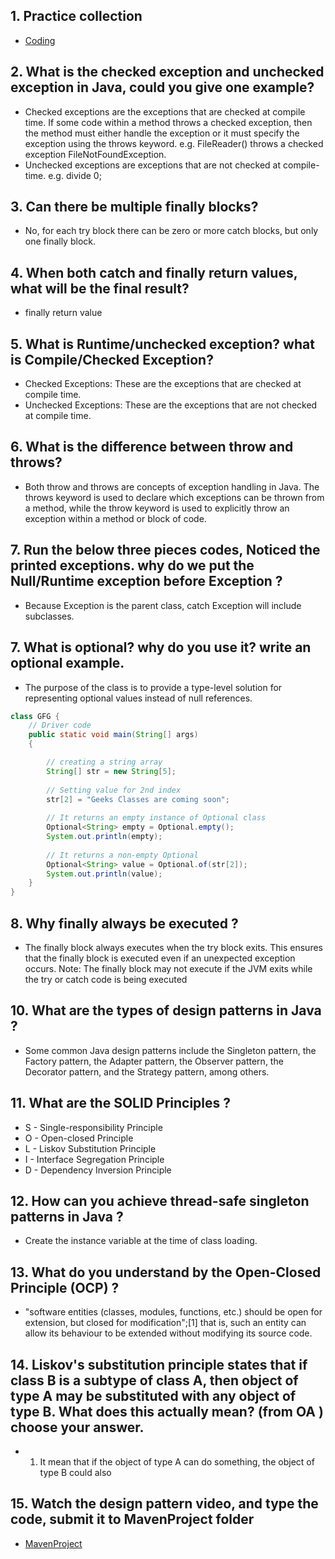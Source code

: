 
## 1.  Practice  collection
* [Coding](../Coding)

## 2.  What is the checked exception and unchecked exception in Java, could you give one example?
* Checked exceptions are the exceptions that are checked at compile time. If some code within a method throws a checked exception, then the method must either handle the exception or it must specify the exception using the throws keyword. e.g.  FileReader() throws a checked exception FileNotFoundException.
* Unchecked exceptions are exceptions that are not checked at compile-time. e.g. divide 0;

## 3.  Can there be multiple finally blocks? 
* No, for each try block there can be zero or more catch blocks, but only one finally block.

## 4.  When both catch and finally return values, what will be the final result?
* finally return value

## 5.  What is Runtime/unchecked exception? what is Compile/Checked Exception?
* Checked Exceptions: These are the exceptions that are checked at compile time.
* Unchecked Exceptions: These are the exceptions that are not checked at compile time.

## 6.  What is the difference between throw and throws?
* Both throw and throws are concepts of exception handling in Java. The throws keyword is used to declare which exceptions can be thrown from a method, while the throw keyword is used to explicitly throw an exception within a method or block of code.

## 7.  Run the below three pieces codes, Noticed the printed exceptions. why do we put the Null/Runtime exception before Exception ?
* Because Exception is the parent class, catch Exception will include subclasses. 

## 7.  What is optional? why do you use it? write an optional example.
* The purpose of the class is to provide a type-level solution for representing optional values instead of null references.
``` java
class GFG {
    // Driver code
    public static void main(String[] args)
    {

        // creating a string array
        String[] str = new String[5];
 
        // Setting value for 2nd index
        str[2] = "Geeks Classes are coming soon";
 
        // It returns an empty instance of Optional class
        Optional<String> empty = Optional.empty();
        System.out.println(empty);
 
        // It returns a non-empty Optional
        Optional<String> value = Optional.of(str[2]);
        System.out.println(value);
    }
}

```

## 8.  Why finally always be executed ?
* The finally block always executes when the try block exits. This ensures that the finally block is executed even if an unexpected exception occurs. Note: The finally block may not execute if the JVM exits while the try or catch code is being executed

## 10.  What are the types of design patterns in Java ?
* Some common Java design patterns include the Singleton pattern, the Factory pattern, the Adapter pattern, the Observer pattern, the Decorator pattern, and the Strategy pattern, among others.

## 11.  What are the SOLID Principles ?
* S - Single-responsibility Principle
* O - Open-closed Principle
* L - Liskov Substitution Principle
* I - Interface Segregation Principle
* D - Dependency Inversion Principle

## 12.  How can you achieve thread-safe singleton patterns in Java ?
* Create the instance variable at the time of class loading.

## 13.  What do you understand by the Open-Closed Principle (OCP) ?
* "software entities (classes, modules, functions, etc.) should be open for extension, but closed for modification";[1] that is, such an entity can allow its behaviour to be extended without modifying its source code.
## 14.  Liskov's substitution principle states that if class B is a subtype of class A, then object of type A may be substituted with any object of type B. What does this actually mean? (from OA ) choose your answer.
* 1.  It mean that if the object of type A can do something, the object of type B could also 

## 15.  Watch the design pattern video, and type the code, submit it to MavenProject folder
* [MavenProject](../MavenProject)
